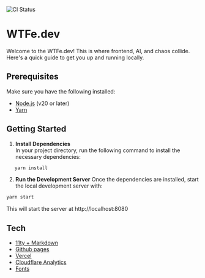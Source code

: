 ![CI Status](https://github.com/WTFe-dev/whatthefe/actions/workflows/deploy.yml/badge.svg?branch=main)


# WTFe.dev

Welcome to the WTFe.dev! This is where frontend, AI, and chaos collide. Here's a quick guide to get you up and running locally.

## Prerequisites

Make sure you have the following installed:

- [Node.js](https://nodejs.org/) (v20 or later)
- [Yarn](https://yarnpkg.com/)

## Getting Started

1. **Install Dependencies**  
   In your project directory, run the following command to install the necessary dependencies:

```bash
   yarn install
```

2. **Run the Development Server**
Once the dependencies are installed, start the local development server with:

```bash
yarn start
```

This will start the server at http://localhost:8080

## Tech
 - [11ty + Markdown](https://v0-7-0.11ty.dev/docs/languages/markdown/)
 - [Github pages](https://github.com/WTFe-dev/whatthefe)
 - [Vercel](https://vercel.com/home)
 - [Cloudflare Analytics](https://www.cloudflare.com/web-analytics/)
 - [Fonts](https://www.recursive.design/)

